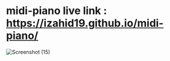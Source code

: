 # midi-piano live link : https://izahid19.github.io/midi-piano/



![Screenshot (15)](https://user-images.githubusercontent.com/116904523/217817120-87c770b8-f3db-41ad-9310-2df7dbfbad8f.png)
